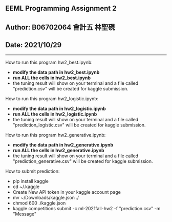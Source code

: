 ## EEML Programming Assignment 2
## Author: B06702064 會計五 林聖硯 
## Date: 2021/10/29
---
How to run this program hw2_best.ipynb:
- **modify the data path in hw2_best.ipynb**
- **run ALL the cells in hw2_best.ipynb**
- the tuning result will show on your terminal and a file called "prediction.csv" will be created for kaggle submission.

How to run this program hw2_logistic.ipynb:
- **modify the data path in hw2_logistic.ipynb**
- **run ALL the cells in hw2_logistic.ipynb**
- the tuning result will show on your terminal and a file called "prediction_logistic.csv" will be created for kaggle submission.

How to run this program hw2_generative.ipynb:
- **modify the data path in hw2_generative.ipynb**
- **run ALL the cells in hw2_generative.ipynb**
- the tuning result will show on your terminal and a file called "prediction_generative.csv" will be created for kaggle submission.

How to submit prediction:
- pip install kaggle
- cd ~/.kaggle
- Create New API token in your kaggle account page
- mv ~/Downloads/kaggle.json ./
- chmod 600 ./kaggle.json
- kaggle competitions submit -c ml-2021fall-hw2 -f "prediction.csv" -m "Message"